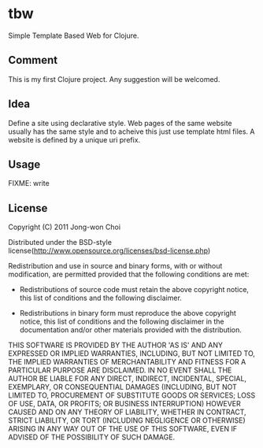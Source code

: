 # tbw

Simple Template Based Web for Clojure.

## Comment
This is my first Clojure project. Any suggestion will be welcomed.

## Idea
Define a site using declarative style.
Web pages of the same website usually has the same style and to acheive this just use template html files.
A website is defined by a unique uri prefix.

## Usage

FIXME: write

## License

Copyright (C) 2011 Jong-won Choi

Distributed under the BSD-style license(http://www.opensource.org/licenses/bsd-license.php)

Redistribution and use in source and binary forms, with or without
modification, are permitted provided that the following conditions
are met:

  * Redistributions of source code must retain the above copyright
    notice, this list of conditions and the following disclaimer.

  * Redistributions in binary form must reproduce the above
    copyright notice, this list of conditions and the following
    disclaimer in the documentation and/or other materials
    provided with the distribution.

THIS SOFTWARE IS PROVIDED BY THE AUTHOR 'AS IS' AND ANY EXPRESSED
OR IMPLIED WARRANTIES, INCLUDING, BUT NOT LIMITED TO, THE IMPLIED
WARRANTIES OF MERCHANTABILITY AND FITNESS FOR A PARTICULAR PURPOSE
ARE DISCLAIMED.  IN NO EVENT SHALL THE AUTHOR BE LIABLE FOR ANY
DIRECT, INDIRECT, INCIDENTAL, SPECIAL, EXEMPLARY, OR CONSEQUENTIAL
DAMAGES (INCLUDING, BUT NOT LIMITED TO, PROCUREMENT OF SUBSTITUTE
GOODS OR SERVICES; LOSS OF USE, DATA, OR PROFITS; OR BUSINESS
INTERRUPTION) HOWEVER CAUSED AND ON ANY THEORY OF LIABILITY,
WHETHER IN CONTRACT, STRICT LIABILITY, OR TORT (INCLUDING
NEGLIGENCE OR OTHERWISE) ARISING IN ANY WAY OUT OF THE USE OF THIS
SOFTWARE, EVEN IF ADVISED OF THE POSSIBILITY OF SUCH DAMAGE.
